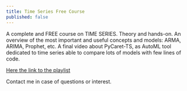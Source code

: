 ```yaml
---
title: Time Series Free Course
published: false
---
```

A complete and FREE course on TIME SERIES. Theory and hands-on.
An overview of the most important and useful concepts and models: ARMA, ARIMA, Prophet, etc.
A final video about PyCaret-TS, as AutoML tool dedicated to time series able to compare 
lots of models with few lines of code.

[Here the link to the playlist](https://www.youtube.com/playlist?list=PLRNEN7VjYFH5kPPZZ7JWz89KTRnbov1MM)

Contact me in case of questions or interest.
